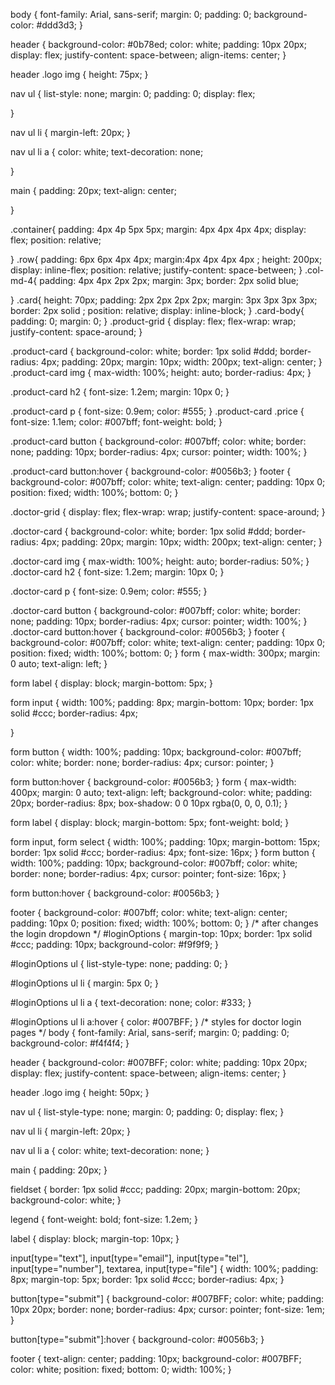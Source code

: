body {
    font-family: Arial, sans-serif;
    margin: 0;
    padding: 0;
    background-color: #ddd3d3;
}

header {
    background-color: #0b78ed;
    color: white;
    padding: 10px 20px;
    display: flex;
    justify-content: space-between;
    align-items: center;
}

header .logo img {
    height: 75px;
}

nav ul {
    list-style: none;
    margin: 0;
    padding: 0;
    display: flex;

}

nav ul li {
    margin-left: 20px;
}

nav ul li a {
    color: white;
    text-decoration: none;

}

main {
    padding: 20px;
    text-align: center;

}

.container{
   padding: 4px 4p 5px 5px;
   margin: 4px 4px 4px 4px;
    display: flex;
    position: relative;
    



}
.row{
    padding: 6px 6px 4px 4px;
    margin:4px 4px 4px 4px ;
    height: 200px;
    display: inline-flex;
    position: relative;
    justify-content: space-between;
}
.col-md-4{
    padding: 4px 4px 2px 2px;
    margin: 3px;
    border: 2px solid blue;

    
}
.card{
    height: 70px;
    padding: 2px 2px 2px 2px;
    margin: 3px 3px 3px 3px;
    border: 2px solid ;
    position: relative;
    display: inline-block;
}
.card-body{
    padding: 0;
    margin: 0;
}
.product-grid {
    display: flex;
    flex-wrap: wrap;
    justify-content: space-around;
}

.product-card {
    background-color: white;
    border: 1px solid #ddd;
    border-radius: 4px;
    padding: 20px;
    margin: 10px;
    width: 200px;
    text-align: center;
}
.product-card img {
    max-width: 100%;
    height: auto;
    border-radius: 4px;
}

.product-card h2 {
    font-size: 1.2em;
    margin: 10px 0;
}

.product-card p {
    font-size: 0.9em;
    color: #555;
}
.product-card .price {
    font-size: 1.1em;
    color: #007bff;
    font-weight: bold;
}

.product-card button {
    background-color: #007bff;
    color: white;
    border: none;
    padding: 10px;
    border-radius: 4px;
    cursor: pointer;
    width: 100%;
}

.product-card button:hover {
    background-color: #0056b3;
}
footer {
    background-color: #007bff;
    color: white;
    text-align: center;
    padding: 10px 0;
    position: fixed;
    width: 100%;
    bottom: 0;
}

.doctor-grid {
    display: flex;
    flex-wrap: wrap;
    justify-content: space-around;
}

.doctor-card {
    background-color: white;
    border: 1px solid #ddd;
    border-radius: 4px;
    padding: 20px;
    margin: 10px;
    width: 200px;
    text-align: center;
}

.doctor-card img {
    max-width: 100%;
    height: auto;
    border-radius: 50%;
}
.doctor-card h2 {
    font-size: 1.2em;
    margin: 10px 0;
}

.doctor-card p {
    font-size: 0.9em;
    color: #555;
}

.doctor-card button {
    background-color: #007bff;
    color: white;
    border: none;
    padding: 10px;
    border-radius: 4px;
    cursor: pointer;
    width: 100%;
}
.doctor-card button:hover {
    background-color: #0056b3;
}
footer {
    background-color: #007bff;
    color: white;
    text-align: center;
    padding: 10px 0;
    position: fixed;
    width: 100%;
    bottom: 0;
}
form {
    max-width: 300px;
    margin: 0 auto;
    text-align: left;
}

form label {
    display: block;
    margin-bottom: 5px;
}

form input {
    width: 100%;
    padding: 8px;
    margin-bottom: 10px;
    border: 1px solid #ccc;
    border-radius: 4px;
    
}

form button {
    width: 100%;
    padding: 10px;
    background-color: #007bff;
    color: white;
    border: none;
    border-radius: 4px;
    cursor: pointer;
}

form button:hover {
    background-color: #0056b3;
}
form {
    max-width: 400px;
    margin: 0 auto;
    text-align: left;
    background-color: white;
    padding: 20px;
    border-radius: 8px;
    box-shadow: 0 0 10px rgba(0, 0, 0, 0.1);
}

form label {
    display: block;
    margin-bottom: 5px;
    font-weight: bold;
}

form input, form select {
    width: 100%;
    padding: 10px;
    margin-bottom: 15px;
    border: 1px solid #ccc;
    border-radius: 4px;
    font-size: 16px;
}
form button {
    width: 100%;
    padding: 10px;
    background-color: #007bff;
    color: white;
    border: none;
    border-radius: 4px;
    cursor: pointer;
    font-size: 16px;
}

form button:hover {
    background-color: #0056b3;
}

footer {
    background-color: #007bff;
    color: white;
    text-align: center;
    padding: 10px 0;
    position: fixed;
    width: 100%;
    bottom: 0;
}
/* after changes the login dropdown */
#loginOptions {
    margin-top: 10px;
    border: 1px solid #ccc;
    padding: 10px;
    background-color: #f9f9f9;
}

#loginOptions ul {
    list-style-type: none;
    padding: 0;
}

#loginOptions ul li {
    margin: 5px 0;
}

#loginOptions ul li a {
    text-decoration: none;
    color: #333;
}

#loginOptions ul li a:hover {
    color: #007BFF;
}
/* styles for doctor login pages */
body {
    font-family: Arial, sans-serif;
    margin: 0;
    padding: 0;
    background-color: #f4f4f4;
}

header {
    background-color: #007BFF;
    color: white;
    padding: 10px 20px;
    display: flex;
    justify-content: space-between;
    align-items: center;
}

header .logo img {
    height: 50px;
}

nav ul {
    list-style-type: none;
    margin: 0;
    padding: 0;
    display: flex;
}

nav ul li {
    margin-left: 20px;
}

nav ul li a {
    color: white;
    text-decoration: none;
}

main {
    padding: 20px;
}

fieldset {
    border: 1px solid #ccc;
    padding: 20px;
    margin-bottom: 20px;
    background-color: white;
}

legend {
    font-weight: bold;
    font-size: 1.2em;
}

label {
    display: block;
    margin-top: 10px;
}

input[type="text"],
input[type="email"],
input[type="tel"],
input[type="number"],
textarea,
input[type="file"] {
    width: 100%;
    padding: 8px;
    margin-top: 5px;
    border: 1px solid #ccc;
    border-radius: 4px;
}

button[type="submit"] {
    background-color: #007BFF;
    color: white;
    padding: 10px 20px;
    border: none;
    border-radius: 4px;
    cursor: pointer;
    font-size: 1em;
}

button[type="submit"]:hover {
    background-color: #0056b3;
}

footer {
    text-align: center;
    padding: 10px;
    background-color: #007BFF;
    color: white;
    position: fixed;
    bottom: 0;
    width: 100%;
}
